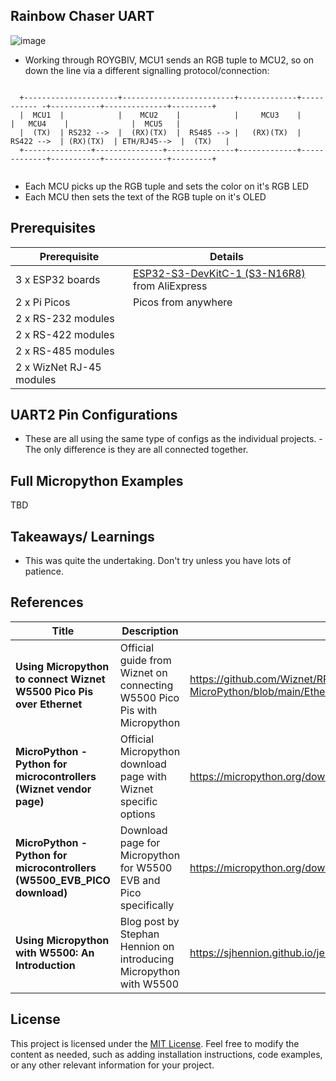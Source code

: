 ## Rainbow Chaser UART

![image](https://github.com/user-attachments/assets/9b0a7d3d-c27a-4945-87ca-22bb7c01c19d)

- Working through ROYGBIV, MCU1 sends an RGB tuple to MCU2, so on down the line via a different signalling protocol/connection:

```
 
  +---------------------+-------------------------+-------------+----------- -+-----------+--------------+---------+
  |  MCU1  |            |    MCU2    |            |     MCU3    |             |   MCU4    |              |  MCU5   |
  |  (TX)  | RS232 -->  |  (RX)(TX)  |  RS485 --> |   (RX)(TX)  |  RS422 -->  | (RX)(TX)  | ETH/RJ45-->  |  (TX)   |
  +---------------+---------------+---------------+-------------+-------------+-----------+--------------+---------+


```

- Each MCU picks up the RGB tuple and sets the color on it's RGB LED
- Each MCU then sets the text of the RGB tuple on it's  OLED

  
##  Prerequisites

| Prerequisite | Details |
|---|---|
| 3 x ESP32 boards |  [ESP32-S3-DevKitC-1 (S3-N16R8)](https://www.aliexpress.us/item/3256806014820995.html) from AliExpress |
| 2 x  Pi Picos | Picos from anywhere|
| 2 x RS-232 modules|
| 2 x RS-422 modules|
| 2 x RS-485 modules|
| 2 x WizNet RJ-45 modules|

## UART2 Pin Configurations
- These are all using the same type of configs as the individual projects.
-The only difference is they are all connected together.

## Full Micropython Examples
TBD

## Takeaways/ Learnings
- This was quite the undertaking. Don't try unless you have lots of patience.

## References

| Title | Description | Link |
|---|---|---|
| **Using Micropython to connect Wiznet W5500 Pico Pis over Ethernet** | Official guide from Wiznet on connecting W5500 Pico Pis with Micropython | https://github.com/Wiznet/RP2040-HAT-MicroPython/blob/main/Ethernet%20Example%20Getting%20Started%20%5BMicropython%5D.md |
| **MicroPython - Python for microcontrollers (Wiznet vendor page)** | Official Micropython download page with Wiznet specific options | https://micropython.org/download/?vendor=Wiznet |
| **MicroPython - Python for microcontrollers (W5500_EVB_PICO download)** | Download page for Micropython for W5500 EVB and Pico specifically | https://micropython.org/download/W5500_EVB_PICO/ |
| **Using Micropython with W5500: An Introduction** | Blog post by Stephan Hennion on introducing Micropython with W5500 | https://sjhennion.github.io/jekyll/update/2023/09/22/w5500-intro.html |


## License
This project is licensed under the [MIT License](LICENSE).
Feel free to modify the content as needed, such as adding installation instructions, code examples, or any other relevant information for your project.

